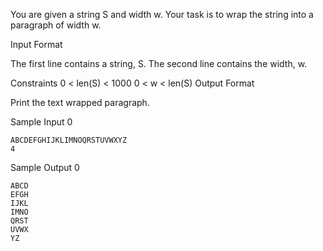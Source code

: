 You are given a string S and width w.
Your task is to wrap the string into a paragraph of width w.

Input Format

The first line contains a string, S.
The second line contains the width, w.

Constraints
0 < len(S) < 1000
0 < w < len(S)
Output Format

Print the text wrapped paragraph.

Sample Input 0
```
ABCDEFGHIJKLIMNOQRSTUVWXYZ
4
```
Sample Output 0
```
ABCD
EFGH
IJKL
IMNO
QRST
UVWX
YZ
```